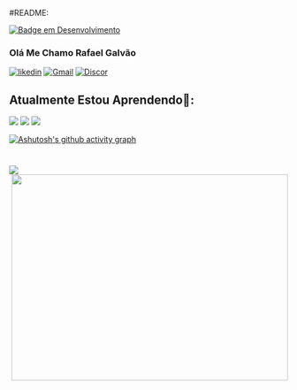 #README: 

[![Badge em Desenvolvimento](http://img.shields.io/static/v1?label=STATUS&message=EM%20DESENVOLVIMENTO&color=GREEN&style=for-the-badge)]()
### Olá Me Chamo Rafael Galvão
[![likedin](https://img.shields.io/badge/LinkedIn-0077B5?style=for-the-badge&logo=linkedin&logoColor=white)](https://www.linkedin.com/in/rafael-galv%C3%A3o-0562381b7/)
[![Gmail](https://img.shields.io/badge/Gmail-D14836?style=for-the-badge&logo=gmail&logoColor=white)](https://mail.rafagalvaonull@gmail.com)
[![Discor](https://img.shields.io/badge/Discord-7289DA?style=for-the-badge&logo=discord&logoColor=white)]([RafaGalvão#1035](https://discord.com/users/RafaGalv%C3%A3o#1035))

## Atualmente Estou Aprendendo🌱:
[![](https://img.shields.io/badge/Python-3776AB?style=for-the-badge&logo=python&logoColor=white)]()
[![](https://img.shields.io/badge/Java-ED8B00?style=for-the-badge&logo=openjdk&logoColor=white)]()
[![](https://img.shields.io/badge/Ruby-CC342D?style=for-the-badge&logo=ruby&logoColor=white)]()

[![Ashutosh's github activity graph](https://github-readme-activity-graph.cyclic.app/graph?username=RafaGalvaodev&bg_color=000000&color=ffffff&line=ffffff&point=00ffe1&area=true&hide_border=true)](https://github.com/ashutosh00710/github-readme-activity-graph)
#
[![](https://github-readme-stats.vercel.app/api/top-langs/?username=RafaGalvaodev&theme=blue-green)]()
<img align="right" src="https://user-images.githubusercontent.com/124510294/228619026-d93147fa-26c9-45d8-87dd-15454cfbb87d.gif" width="500" height="373"/>

